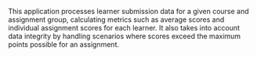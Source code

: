 This application processes learner submission data for a given course and assignment group, calculating metrics such as average scores and individual assignment scores for each learner. It also takes into account data integrity by handling scenarios where scores exceed the maximum points possible for an assignment.
